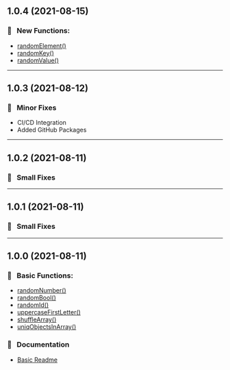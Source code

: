 ## 1.0.4 (2021-08-15)

### :rocket: &nbsp; New Functions:
  * [randomElement()](https://github.com/g-modules/utils#randomelement)
  * [randomKey()](https://github.com/g-modules/utils#randomkey)
  * [randomValue()](https://github.com/g-modules/utils#randomvalue)

---

## 1.0.3 (2021-08-12)

### :wrench: &nbsp; Minor Fixes
  * CI/CD Integration
  * Added GitHub Packages

---

## 1.0.2 (2021-08-11)

### :wrench: &nbsp; Small Fixes

---

## 1.0.1 (2021-08-11)

### :wrench: &nbsp; Small Fixes

---

## 1.0.0 (2021-08-11)

### :rocket: &nbsp; Basic Functions:
  * [randomNumber()](https://github.com/g-modules/utils#randomnumber)
  * [randomBool()](https://github.com/g-modules/utils#randombool)
  * [randomId()](https://github.com/g-modules/utils#randomid)
  * [uppercaseFirstLetter()](https://github.com/g-modules/utils#uppercasefirstletter)
  * [shuffleArray()](https://github.com/g-modules/utils#uppercasefirstletter)
  * [uniqObjectsInArray()](https://github.com/g-modules/utils#uppercasefirstletter)
 
### :memo: &nbsp; Documentation
  * [Basic Readme](https://github.com/g-modules/utils#readme)